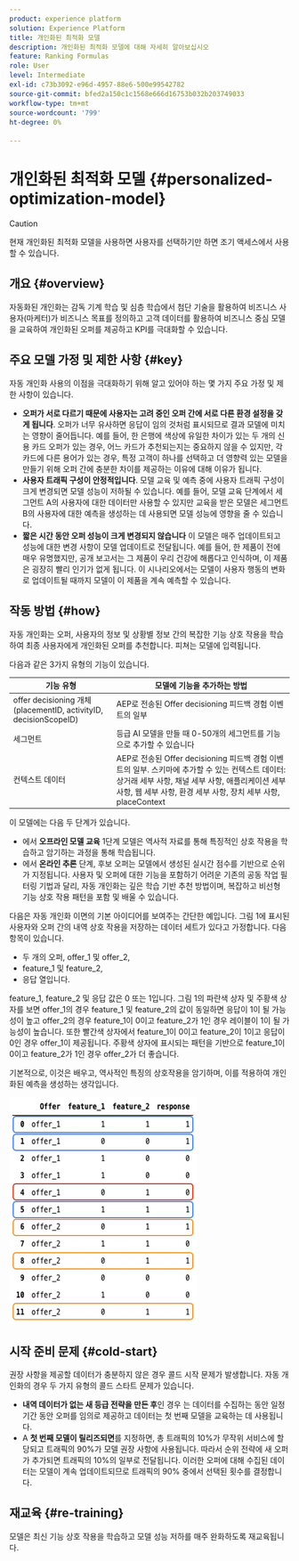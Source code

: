 ```yaml
---
product: experience platform
solution: Experience Platform
title: 개인화된 최적화 모델
description: 개인화된 최적화 모델에 대해 자세히 알아보십시오
feature: Ranking Formulas
role: User
level: Intermediate
exl-id: c73b3092-e96d-4957-88e6-500e99542782
source-git-commit: bfed2a150c1c1568e666d16753b032b203749033
workflow-type: tm+mt
source-wordcount: '799'
ht-degree: 0%

---
```


# 개인화된 최적화 모델 {#personalized-optimization-model}

>[!CAUTION]
>
>현재 개인화된 최적화 모델을 사용하면 사용자를 선택하기만 하면 조기 액세스에서 사용할 수 있습니다.

## 개요 {#overview}

자동화된 개인화는 감독 기계 학습 및 심층 학습에서 첨단 기술을 활용하여 비즈니스 사용자(마케터)가 비즈니스 목표를 정의하고 고객 데이터를 활용하여 비즈니스 중심 모델을 교육하여 개인화된 오퍼를 제공하고 KPI를 극대화할 수 있습니다.

## 주요 모델 가정 및 제한 사항 {#key}

자동 개인화 사용의 이점을 극대화하기 위해 알고 있어야 하는 몇 가지 주요 가정 및 제한 사항이 있습니다.

* **오퍼가 서로 다르기 때문에 사용자는 고려 중인 오퍼 간에 서로 다른 환경 설정을 갖게 됩니다**. 오퍼가 너무 유사하면 응답이 임의 것처럼 표시되므로 결과 모델에 미치는 영향이 줄어듭니다.
예를 들어, 한 은행에 색상에 유일한 차이가 있는 두 개의 신용 카드 오퍼가 있는 경우, 어느 카드가 추천되는지는 중요하지 않을 수 있지만, 각 카드에 다른 용어가 있는 경우, 특정 고객이 하나를 선택하고 더 영향력 있는 모델을 만들기 위해 오퍼 간에 충분한 차이를 제공하는 이유에 대해 이유가 됩니다.
* **사용자 트래픽 구성이 안정적입니다**. 모델 교육 및 예측 중에 사용자 트래픽 구성이 크게 변경되면 모델 성능이 저하될 수 있습니다. 예를 들어, 모델 교육 단계에서 세그먼트 A의 사용자에 대한 데이터만 사용할 수 있지만 교육을 받은 모델은 세그먼트 B의 사용자에 대한 예측을 생성하는 데 사용되면 모델 성능에 영향을 줄 수 있습니다.
* **짧은 시간 동안 오퍼 성능이 크게 변경되지 않습니다** 이 모델은 매주 업데이트되고 성능에 대한 변경 사항이 모델 업데이트로 전달됩니다. 예를 들어, 한 제품이 전에 매우 유명했지만, 공개 보고서는 그 제품이 우리 건강에 해롭다고 인식하며, 이 제품은 굉장히 빨리 인기가 없게 됩니다. 이 시나리오에서는 모델이 사용자 행동의 변화로 업데이트될 때까지 모델이 이 제품을 계속 예측할 수 있습니다.

## 작동 방법 {#how}

자동 개인화는 오퍼, 사용자의 정보 및 상황별 정보 간의 복잡한 기능 상호 작용을 학습하여 최종 사용자에게 개인화된 오퍼를 추천합니다. 피쳐는 모델에 입력됩니다.

다음과 같은 3가지 유형의 기능이 있습니다.

| 기능 유형 | 모델에 기능을 추가하는 방법 |
|--------------|----------------------------|
| offer decisioning 개체(placementID, activityID, decisionScopeID) | AEP로 전송된 Offer decisioning 피드백 경험 이벤트의 일부 |
| 세그먼트 | 등급 AI 모델을 만들 때 0-50개의 세그먼트를 기능으로 추가할 수 있습니다 |
| 컨텍스트 데이터 | AEP로 전송된 Offer decisioning 피드백 경험 이벤트의 일부. 스키마에 추가할 수 있는 컨텍스트 데이터: 상거래 세부 사항, 채널 세부 사항, 애플리케이션 세부 사항, 웹 세부 사항, 환경 세부 사항, 장치 세부 사항, placeContext |

이 모델에는 다음 두 단계가 있습니다.

* 에서 **오프라인 모델 교육** 1단계 모델은 역사적 자료를 통해 특징적인 상호 작용을 학습하고 암기하는 과정을 통해 학습됩니다.
* 에서 **온라인 추론** 단계, 후보 오퍼는 모델에서 생성된 실시간 점수를 기반으로 순위가 지정됩니다. 사용자 및 오퍼에 대한 기능을 포함하기 어려운 기존의 공동 작업 필터링 기법과 달리, 자동 개인화는 깊은 학습 기반 추천 방법이며, 복잡하고 비선형 기능 상호 작용 패턴을 포함 및 배울 수 있습니다.

다음은 자동 개인화 이면의 기본 아이디어를 보여주는 간단한 예입니다. 그림 1에 표시된 사용자와 오퍼 간의 내역 상호 작용을 저장하는 데이터 세트가 있다고 가정합니다. 다음 항목이 있습니다.
* 두 개의 오퍼, offer_1 및 offer_2,
* feature_1 및 feature_2,
* 응답 열입니다.

feature_1, feature_2 및 응답 값은 0 또는 1입니다. 그림 1의 파란색 상자 및 주황색 상자를 보면 offer_1의 경우 feature_1 및 feature_2의 값이 동일하면 응답이 1이 될 가능성이 높고 offer_2의 경우 feature_1이 0이고 feature_2가 1인 경우 레이블이 1이 될 가능성이 높습니다. 또한 빨간색 상자에서 feature_1이 0이고 feature_2이 1이고 응답이 0인 경우 offer_1이 제공됩니다. 주황색 상자에 표시되는 패턴을 기반으로 feature_1이 0이고 feature_2가 1인 경우 offer_2가 더 좋습니다.

기본적으로, 이것은 배우고, 역사적인 특징의 상호작용을 암기하며, 이를 적용하여 개인화된 예측을 생성하는 생각입니다.

![](../assets/perso-ranking-schema.png)

## 시작 준비 문제 {#cold-start}

권장 사항을 제공할 데이터가 충분하지 않은 경우 콜드 시작 문제가 발생합니다. 자동 개인화의 경우 두 가지 유형의 콜드 스타트 문제가 있습니다.

* **내역 데이터가 없는 새 등급 전략을 만든 후**&#x200B;인 경우 는 데이터를 수집하는 동안 일정 기간 동안 오퍼를 임의로 제공하고 데이터는 첫 번째 모델을 교육하는 데 사용됩니다.
* A **첫 번째 모델이 릴리즈되면**&#x200B;를 지정하면, 총 트래픽의 10%가 무작위 서비스에 할당되고 트래픽의 90%가 모델 권장 사항에 사용됩니다. 따라서 순위 전략에 새 오퍼가 추가되면 트래픽의 10%의 일부로 전달됩니다. 이러한 오퍼에 대해 수집된 데이터는 모델이 계속 업데이트되므로 트래픽의 90% 중에서 선택된 횟수를 결정합니다.

## 재교육 {#re-training}

모델은 최신 기능 상호 작용을 학습하고 모델 성능 저하를 매주 완화하도록 재교육됩니다.
